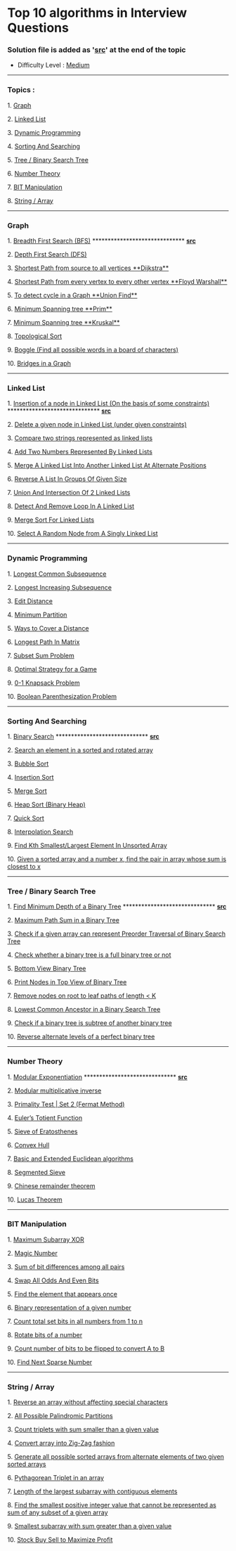 # Top 10 algorithms in Interview Questions


### Solution file is added as '[src]()' at the end of the topic
-   Difficulty Level : [Medium](https://www.geeksforgeeks.org/medium/)

---

### Topics :
1. [Graph](https://www.geeksforgeeks.org/top-10-algorithms-in-interview-questions/#algo1)  

2. [Linked List](https://www.geeksforgeeks.org/top-10-algorithms-in-interview-questions/#algo2)  

3. [Dynamic Programming](https://www.geeksforgeeks.org/top-10-algorithms-in-interview-questions/#algo3)  

4. [Sorting And Searching](https://www.geeksforgeeks.org/top-10-algorithms-in-interview-questions/#algo4)  

5. [Tree / Binary Search Tree](https://www.geeksforgeeks.org/top-10-algorithms-in-interview-questions/#algo5)  

6. [Number Theory](https://www.geeksforgeeks.org/top-10-algorithms-in-interview-questions/#algo6)  

7. [BIT Manipulation](https://www.geeksforgeeks.org/top-10-algorithms-in-interview-questions/#algo7)  

8. [String / Array](https://www.geeksforgeeks.org/top-10-algorithms-in-interview-questions/#algo8)  

---

### Graph

1. [Breadth First Search (BFS)](https://www.geeksforgeeks.org/breadth-first-traversal-for-a-graph/) ****************************** [**src**](https://github.com/hashnut/Algorithms_and_Languages/blob/main/Top%2010%20Algorithms%20In%20Interview%20questions/Graph/1_BFS)  

2. [Depth First Search (DFS)](https://www.geeksforgeeks.org/depth-first-traversal-for-a-graph/)  

3. [Shortest Path from source to all vertices \*\*Dijkstra\*\*](https://www.geeksforgeeks.org/greedy-algorithms-set-6-dijkstras-shortest-path-algorithm/)  

4. [Shortest Path from every vertex to every other vertex \*\*Floyd Warshall\*\*](https://www.geeksforgeeks.org/dynamic-programming-set-16-floyd-warshall-algorithm/)  

5. [To detect cycle in a Graph \*\*Union Find\*\*](https://www.geeksforgeeks.org/union-find/)  

6. [Minimum Spanning tree \*\*Prim\*\*](https://www.geeksforgeeks.org/greedy-algorithms-set-5-prims-minimum-spanning-tree-mst-2/) 

7. [Minimum Spanning tree \*\*Kruskal\*\*](https://www.geeksforgeeks.org/greedy-algorithms-set-2-kruskals-minimum-spanning-tree-mst/)  

8. [Topological Sort](https://www.geeksforgeeks.org/topological-sorting/)  

9. [Boggle (Find all possible words in a board of characters)](https://www.geeksforgeeks.org/boggle-find-possible-words-board-characters/)  

10. [Bridges in a Graph](https://www.geeksforgeeks.org/bridge-in-a-graph/)

---

### Linked List

1. [Insertion of a node in Linked List (On the basis of some constraints)](https://www.geeksforgeeks.org/given-a-linked-list-which-is-sorted-how-will-you-insert-in-sorted-way/) ****************************** [**src**](https://github.com/hashnut/Algorithms_and_Languages/blob/main/Top%2010%20Algorithms%20In%20Interview%20questions/Linked%20List/1_Insertion)  

2. [Delete a given node in Linked List (under given constraints)](https://www.geeksforgeeks.org/delete-a-given-node-in-linked-list-under-given-constraints/)  

3. [Compare two strings represented as linked lists](https://www.geeksforgeeks.org/compare-two-strings-represented-as-linked-lists/)  

4. [Add Two Numbers Represented By Linked Lists](https://www.geeksforgeeks.org/sum-of-two-linked-lists/)  

5. [Merge A Linked List Into Another Linked List At Alternate Positions](https://www.geeksforgeeks.org/merge-a-linked-list-into-another-linked-list-at-alternate-positions/)  

6. [Reverse A List In Groups Of Given Size](https://www.geeksforgeeks.org/reverse-a-list-in-groups-of-given-size/)  

7. [Union And Intersection Of 2 Linked Lists](https://www.geeksforgeeks.org/union-and-intersection-of-two-linked-lists/)  

8. [Detect And Remove Loop In A Linked List](https://www.geeksforgeeks.org/detect-and-remove-loop-in-a-linked-list/)  

9. [Merge Sort For Linked Lists](https://www.geeksforgeeks.org/merge-sort-for-linked-list/)  

10. [Select A Random Node from A Singly Linked List](https://www.geeksforgeeks.org/select-a-random-node-from-a-singly-linked-list/)

---

### Dynamic Programming

1. [Longest Common Subsequence](https://www.geeksforgeeks.org/dynamic-programming-set-4-longest-common-subsequence/)  

2. [Longest Increasing Subsequence](https://www.geeksforgeeks.org/dynamic-programming-set-3-longest-increasing-subsequence/)  

3. [Edit Distance](https://www.geeksforgeeks.org/dynamic-programming-set-5-edit-distance/)  

4. [Minimum Partition](https://www.geeksforgeeks.org/partition-a-set-into-two-subsets-such-that-the-difference-of-subset-sums-is-minimum/)  

5. [Ways to Cover a Distance](https://www.geeksforgeeks.org/count-number-of-ways-to-cover-a-distance/)  

6. [Longest Path In Matrix](https://www.geeksforgeeks.org/find-the-longest-path-in-a-matrix-with-given-constraints/)  

7. [Subset Sum Problem](https://www.geeksforgeeks.org/dynamic-programming-subset-sum-problem/)  

8. [Optimal Strategy for a Game](https://www.geeksforgeeks.org/dynamic-programming-set-31-optimal-strategy-for-a-game/)  

9. [0-1 Knapsack Problem](https://www.geeksforgeeks.org/dynamic-programming-set-10-0-1-knapsack-problem/)  

10. [Boolean Parenthesization Problem](https://www.geeksforgeeks.org/dynamic-programming-set-37-boolean-parenthesization-problem/)

---

### Sorting And Searching

1. [Binary Search](http://geeksquiz.com/binary-search/) ****************************** [**src**](https://github.com/hashnut/Algorithms_and_Languages/blob/main/Top%2010%20Algorithms%20In%20Interview%20questions/Sorting%20And%20Searching/1_Binary_Search)

2. [Search an element in a sorted and rotated array](https://www.geeksforgeeks.org/search-an-element-in-a-sorted-and-pivoted-array/)  

3. [Bubble Sort](http://geeksquiz.com/bubble-sort/)  

4. [Insertion Sort](http://geeksquiz.com/insertion-sort/)  

5. [Merge Sort](http://geeksquiz.com/merge-sort/)  

6. [Heap Sort (Binary Heap)](http://geeksquiz.com/heap-sort/)  

7. [Quick Sort](http://geeksquiz.com/quick-sort/)  

8. [Interpolation Search](https://www.geeksforgeeks.org/interpolation-search/)  

9. [Find Kth Smallest/Largest Element In Unsorted Array](https://www.geeksforgeeks.org/kth-smallestlargest-element-unsorted-array-set-2-expected-linear-time/)  

10. [Given a sorted array and a number x, find the pair in array whose sum is closest to x](http://geeksquiz.com/given-sorted-array-number-x-find-pair-array-whose-sum-closest-x/)

---

### Tree / Binary Search Tree

1. [Find Minimum Depth of a Binary Tree](https://www.geeksforgeeks.org/find-minimum-depth-of-a-binary-tree/) ****************************** [**src**](https://github.com/hashnut/Algorithms_and_Languages/blob/main/Top%2010%20Algorithms%20In%20Interview%20questions/Tree%20And%20Binary%20Search%20Tree/1_Find_Minimum_Depth_of_a_Binary_Tree)

2. [Maximum Path Sum in a Binary Tree](https://www.geeksforgeeks.org/find-maximum-path-sum-in-a-binary-tree/)  

3. [Check if a given array can represent Preorder Traversal of Binary Search Tree](https://www.geeksforgeeks.org/check-if-a-given-array-can-represent-preorder-traversal-of-binary-search-tree/)  

4. [Check whether a binary tree is a full binary tree or not](https://www.geeksforgeeks.org/check-whether-binary-tree-full-binary-tree-not/)  

5. [Bottom View Binary Tree](https://www.geeksforgeeks.org/bottom-view-binary-tree/)  

6. [Print Nodes in Top View of Binary Tree](https://www.geeksforgeeks.org/print-nodes-top-view-binary-tree/)  

7. [Remove nodes on root to leaf paths of length < K](https://www.geeksforgeeks.org/remove-nodes-root-leaf-paths-length-k/)  

8. [Lowest Common Ancestor in a Binary Search Tree](https://www.geeksforgeeks.org/lowest-common-ancestor-in-a-binary-search-tree/)  

9. [Check if a binary tree is subtree of another binary tree](https://www.geeksforgeeks.org/check-binary-tree-subtree-another-binary-tree-set-2/)  

10. [Reverse alternate levels of a perfect binary tree](https://www.geeksforgeeks.org/reverse-alternate-levels-binary-tree/)

---

### Number Theory

1. [Modular Exponentiation](https://www.geeksforgeeks.org/modular-exponentiation-power-in-modular-arithmetic/) ****************************** [**src**](https://github.com/hashnut/Algorithms_and_Languages/blob/main/Top%2010%20Algorithms%20In%20Interview%20questions/Number%20Theory/Modular%20Exponentiation.cpp)

2. [Modular multiplicative inverse](https://www.geeksforgeeks.org/multiplicative-inverse-under-modulo-m/)  

3. [Primality Test | Set 2 (Fermat Method)](https://www.geeksforgeeks.org/primality-test-set-2-fermet-method/)  

4. [Euler’s Totient Function](https://www.geeksforgeeks.org/eulers-totient-function/)  

5. [Sieve of Eratosthenes](https://www.geeksforgeeks.org/sieve-of-eratosthenes/)  

6. [Convex Hull](https://www.geeksforgeeks.org/convex-hull-set-1-jarviss-algorithm-or-wrapping/)  

7. [Basic and Extended Euclidean algorithms](https://www.geeksforgeeks.org/basic-and-extended-euclidean-algorithms/)  

8. [Segmented Sieve](https://www.geeksforgeeks.org/segmented-sieve/)  

9. [Chinese remainder theorem](https://www.geeksforgeeks.org/chinese-remainder-theorem-set-1-introduction/)  

10. [Lucas Theorem](https://www.geeksforgeeks.org/compute-ncr-p-set-2-lucas-theorem/)

---

### BIT Manipulation

1. [Maximum Subarray XOR](https://www.geeksforgeeks.org/find-the-maximum-subarray-xor-in-a-given-array/)  

2. [Magic Number](https://www.geeksforgeeks.org/find-nth-magic-number/)  

3. [Sum of bit differences among all pairs](https://www.geeksforgeeks.org/sum-of-bit-differences-among-all-pairs/)  

4. [Swap All Odds And Even Bits](https://www.geeksforgeeks.org/swap-all-odd-and-even-bits/)  

5. [Find the element that appears once](https://www.geeksforgeeks.org/find-the-element-that-appears-once/)  

6. [Binary representation of a given number](https://www.geeksforgeeks.org/binary-representation-of-a-given-number/)  

7. [Count total set bits in all numbers from 1 to n](https://www.geeksforgeeks.org/count-total-set-bits-in-all-numbers-from-1-to-n/)  

8. [Rotate bits of a number](https://www.geeksforgeeks.org/rotate-bits-of-an-integer/)  

9. [Count number of bits to be flipped to convert A to B](https://www.geeksforgeeks.org/count-number-of-bits-to-be-flipped-to-convert-a-to-b/)  

10. [Find Next Sparse Number](https://www.geeksforgeeks.org/given-a-number-find-next-sparse-number/)

---
  
### String / Array

1. [Reverse an array without affecting special characters](https://www.geeksforgeeks.org/reverse-an-array-without-affecting-special-characters/)  

2. [All Possible Palindromic Partitions](https://www.geeksforgeeks.org/given-a-string-print-all-possible-palindromic-partition/)  

3. [Count triplets with sum smaller than a given value](https://www.geeksforgeeks.org/count-triplets-with-sum-smaller-that-a-given-value/)  

4. [Convert array into Zig-Zag fashion](https://www.geeksforgeeks.org/convert-array-into-zig-zag-fashion/)  

5. [Generate all possible sorted arrays from alternate elements of two given sorted arrays](https://www.geeksforgeeks.org/generate-all-possible-sorted-arrays-from-alternate-elements-of-two-given-arrays/)  

6. [Pythagorean Triplet in an array](https://www.geeksforgeeks.org/find-pythagorean-triplet-in-an-unsorted-array/)  

7. [Length of the largest subarray with contiguous elements](https://www.geeksforgeeks.org/length-largest-subarray-contiguous-elements-set-1/)  

8. [Find the smallest positive integer value that cannot be represented as sum of any subset of a given array](https://www.geeksforgeeks.org/find-smallest-value-represented-sum-subset-given-array/)  

9. [Smallest subarray with sum greater than a given value](https://www.geeksforgeeks.org/minimum-length-subarray-sum-greater-given-value/)  

10. [Stock Buy Sell to Maximize Profit](https://www.geeksforgeeks.org/stock-buy-sell/)
